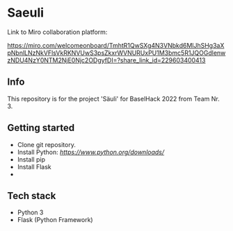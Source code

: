 # Saeuli

Link to Miro collaboration platform: 

https://miro.com/welcomeonboard/TmhtR1QwSXg4N3VNbkd6MlJhSHg3aXpNbnlLNzNkVFlsVkRKNVUwS3psZkxrWVNURUxPU1M3bmc5R1JQOGdlenwzNDU4NzY0NTM2NjE0Njc2ODgyfDI=?share_link_id=229603400413

## Info
This repository is for the project 'Säuli' for BaselHack 2022 from Team Nr. 3.

## Getting started
- Clone git repository.
- Install Python: _https://www.python.org/downloads/_
- Install pip
- Install Flask
- 

## Tech stack
- Python 3
- Flask (Python Framework)
    

